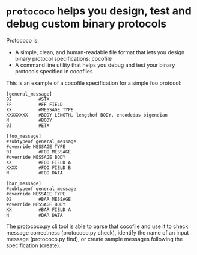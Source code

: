 ``protococo`` helps you design, test and debug custom binary protocols
======================================================================

Protococo is:
- A simple, clean, and human-readable file format that lets you design binary protocol specifications: cocofile
- A command line utility that helps you debug and test your binary protocols specified in cocofiles


This is an example of a cocofile specification for a simple foo protocol:

```
[general_message]
02          #STX
FF          #FF FIELD
XX          #MESSAGE TYPE
XXXXXXXX    #BODY LENGTH, lengthof BODY, encodedas bigendian
N           #BODY
03          #ETX

[foo_message]
#subtypeof general_message
#override MESSAGE TYPE
01          #FOO MESSAGE
#override MESSAGE BODY
XX          #FOO FIELD A
XXXX        #FOO FIELD B
N           #FOO DATA

[bar_message]
#subtypeof general_message
#override MESSAGE TYPE
02          #BAR MESSAGE
#override MESSAGE BODY
XX          #BAR FIELD A
N           #BAR DATA
```

The protococo.py cli tool is able to parse that cocofile and use it to check message correctness (protococo.py check), identify the name of an input message (protococo.py find), or create sample messages following the specification (create).
